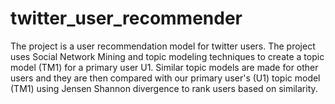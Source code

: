# twitter_user_recommender
The project is a user recommendation model for twitter users. The project uses Social Network Mining and topic modeling techniques to create a topic model (TM1) for a primary user U1. Similar topic models are made for other users and they are then compared with our primary user's (U1) topic model (TM1) using Jensen Shannon divergence to rank users based on similarity. 
